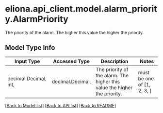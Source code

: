 # eliona.api_client.model.alarm_priority.AlarmPriority

The priority of the alarm. The higher this value the higher the priority.

## Model Type Info
Input Type | Accessed Type | Description | Notes
------------ | ------------- | ------------- | -------------
decimal.Decimal, int,  | decimal.Decimal,  | The priority of the alarm. The higher this value the higher the priority. | must be one of [1, 2, 3, ] 

[[Back to Model list]](../../README.md#documentation-for-models) [[Back to API list]](../../README.md#documentation-for-api-endpoints) [[Back to README]](../../README.md)

